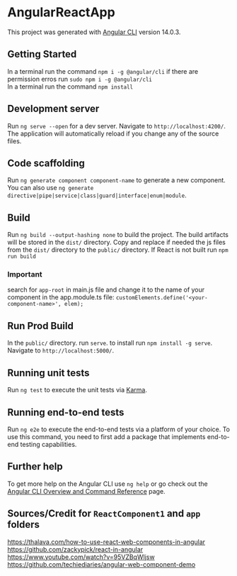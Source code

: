 # AngularReactApp

This project was generated with [Angular CLI](https://github.com/angular/angular-cli) version 14.0.3.

## Getting Started

In a terminal run the command `npm i -g @angular/cli` if there are permission erros run `sudo npm i -g @angular/cli` <br />
In a terminal run the command `npm install`

## Development server

Run `ng serve --open` for a dev server. Navigate to `http://localhost:4200/`. The application will automatically reload if you change any of the source files.

## Code scaffolding

Run `ng generate component component-name` to generate a new component. You can also use `ng generate directive|pipe|service|class|guard|interface|enum|module`.

## Build

Run `ng build --output-hashing none` to build the project. The build artifacts will be stored in the `dist/` directory. Copy and replace if needed the js files from the `dist/` directory to the `public/` directory.
If React is not built run `npm run build`

### Important
search for `app-root` in main.js file and change it to the name of your component in the app.module.ts file: `customElements.define('<your-component-name>', elem);`

## Run Prod Build

In the `public/` directory. run `serve`. to install run `npm install -g serve`.  Navigate to `http://localhost:5000/`.


## Running unit tests

Run `ng test` to execute the unit tests via [Karma](https://karma-runner.github.io).

## Running end-to-end tests

Run `ng e2e` to execute the end-to-end tests via a platform of your choice. To use this command, you need to first add a package that implements end-to-end testing capabilities.

## Further help

To get more help on the Angular CLI use `ng help` or go check out the [Angular CLI Overview and Command Reference](https://angular.io/cli) page.

## Sources/Credit for `ReactComponent1` and `app` folders 

https://thalava.com/how-to-use-react-web-components-in-angular <br />
https://github.com/zackypick/react-in-angular <br />
https://www.youtube.com/watch?v=95VZBqWljsw <br />
https://github.com/techiediaries/angular-web-component-demo <br />

